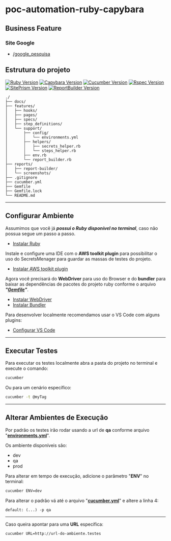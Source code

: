 [ruby-image]: https://img.shields.io/badge/ruby-2.7-red
[ruby-url]: https://www.ruby-lang.org/pt/
[cucumber-image]: https://img.shields.io/badge/cucumber-6.1.0-brightgreen
[cucumber-url]: https://cucumber.io/docs/installation/ruby/
[capybara-image]: https://img.shields.io/badge/capybara-3.35.3-purple
[capybara-url]: https://teamcapybara.github.io/capybara/
[rspec-image]: https://img.shields.io/badge/rspec-3.10.0-red
[rspec-url]: https://rspec.info/documentation/
[site_prism-image]: https://img.shields.io/badge/site_prism-3.7.1-black
[site_prism-url]: https://rdoc.info/gems/site_prism/frames
[report_builder-image]: https://img.shields.io/badge/report_builder-1.9-blue
[report_builder-url]: https://reportbuilder.rajatthareja.com/

# poc-automation-ruby-capybara

## Business Feature

### **Site Google**

- [/google_pesquisa](features/specs/google_pesquisa.feature)

## Estrutura do projeto

[![Ruby Version][ruby-image]][ruby-url]
[![Capybara Version][capybara-image]][capybara-url]
[![Cucumber Version][cucumber-image]][cucumber-url]
[![Rspec Version][rspec-image]][rspec-url]
[![SitePrism Version][site_prism-image]][site_prism-url]
[![ReportBuilder Version][report_builder-image]][report_builder-url]

```text
./
├── docs/
├── features/
│   ├── hooks/
│   ├── pages/
│   ├── specs/
│   ├── step_definitions/
│   └── support/
│       ├── config/
│       │   └── environments.yml
│       ├── helpers/
│       │   ├── secrets_helper.rb
│       │   └── steps_helper.rb
│       ├── env.rb
│       └── report_builder.rb
├── reports/
│   ├── report-builder/
│   └── screenshots/
├── .gitignore
├── cucumber.yml
├── Gemfile
├── Gemfile.lock
└── README.md
```

---

## Configurar Ambiente

Assumimos que você já ***possui o Ruby disponível no terminal***, caso não possua segue um passo a passo.

- [Instalar Ruby](docs/config-env/install-ruby.md)

Instale e configure uma IDE com o **AWS toolkit plugin** para possibilitar o uso do SecretsMenager para guardar as massas de testes do projeto.

- [Instalar AWS toolkit plugin](docs/config-env/install-aws-toolkit-plugin.md)
  
Agora você precisará do **WebDriver** para uso do Browser e do **bundler** para baixar as dependências de pacotes do projeto ruby conforme o arquivo ***"[Gemfile](Gemfile)"***.

- [Instalar WebDriver](docs/config-env/install-webdriver.md)
- [Instalar Bundler](docs/config-env/install-bundler.md)

Para desenvolver localmente recomendamos usar o VS Code com alguns plugins:

- [Configurar VS Code](docs/config-env/config-vscode.md)

---

## Executar Testes

Para executar os testes localmente abra a pasta do projeto no terminal e execute o comando:

```bash
cucumber
```

Ou para um cenário específico:

```bash
cucumber -t @myTag
```

---

## Alterar Ambientes de Execução

Por padrão os testes irão rodar usando a url de **qa** conforme arquivo "**[environments.yml](features/support/config/environments.yml)**".

Os ambiente disponíveis são:

- dev
- qa
- prod

Para alterar em tempo de execução, adicione o parâmetro "**ENV**" no terminal:

```bash
cucumber ENV=dev
```

Para alterar o padrão vá até o arquivo "**[cucumber.yml](cucumber.yml)**" e altere a linha 4:

```text
default: (...) -p qa
```

---
Caso queira apontar para uma **URL** específica:

```bash
cucumber URL=http://url-do-ambiente.testes
```

